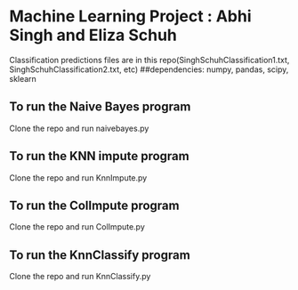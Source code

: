 # Machine Learning Project : Abhi Singh and Eliza Schuh
Classification predictions files are in this repo(SinghSchuhClassification1.txt, SinghSchuhClassification2.txt, etc)
##dependencies: numpy, pandas, scipy, sklearn

## To run the Naive Bayes program
Clone the repo and run naivebayes.py
## To run the KNN impute program
Clone the repo and run KnnImpute.py
## To run the ColImpute program
Clone the repo and run ColImpute.py
## To run the KnnClassify program
Clone the repo and run KnnClassify.py
